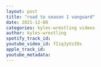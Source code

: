 ```yaml
---
layout: post
title: "road to season 1 vanguard"
date: 2021-12-08
categories: kyles-wrestling videos
author: kyles-wrestling
spotify_track_id: 
youtube_video_id: fIiqJyVzIOs
apple_track_id: 
youtube_metadata: 
---
```

